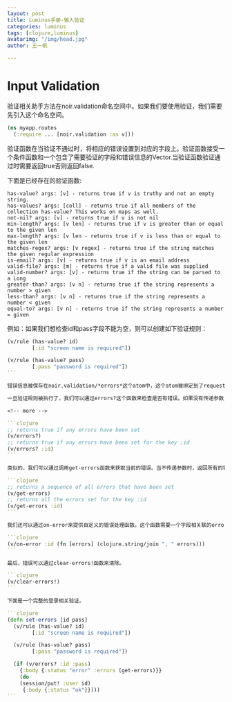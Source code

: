```yaml
---
layout: post
title: Luminus手册-输入验证
categories: luminus
tags: [clojure,luminus]
avatarimg: "/img/head.jpg"
author: 王一帆

---
```

# Input Validation

验证相关助手方法在noir.validation命名空间中。如果我们要使用验证，我们需要先引入这个命名空间。

```clojure
(ns myapp.routes
  (:require ... [noir.validation :as v]))
```

验证函数在当验证不通过时，将相应的错误设置到对应的字段上。验证函数接受一个条件函数和一个包含了需要验证的字段和错误信息的Vector.当验证函数验证通过时需要返回true否则返回false.

下面是已经存在的验证函数:

```
has-value? args: [v] - returns true if v is truthy and not an empty string.
has-values? args: [coll] - returns true if all members of the collection has-value? This works on maps as well.
not-nil? args: [v] - returns true if v is not nil
min-length? args: [v len] - returns true if v is greater than or equal to the given len
max-length? args: [v len - returns true if v is less than or equal to the given len
matches-regex? args: [v regex] - returns true if the string matches the given regular expression
is-email? args: [v] - returns true if v is an email address
valid-file? args: [m] - returns true if a valid file was supplied
valid-number? args: [v] - returns true if the string can be parsed to a Long
greater-than? args: [v n] - returns true if the string represents a number > given
less-than? args: [v n] - returns true if the string represents a number < given
equal-to? args: [v n] - returns true if the string represents a number = given
```
例如：如果我们想检查id和pass字段不能为空，则可以创建如下验证规则：

````clojure
(v/rule (has-value? id)
        [:id "screen name is required"])

(v/rule (has-value? pass)
        [:pass "password is required"])
```

错误信息被保存在noir.validation/*errors*这个atom中，这个atom被绑定到了request上。每个error都包含一个key和一个对应的错误Vector.验证函数可以在同一字段上多次调用来设置多个错误。

一旦验证规则被执行了，我们可以通过errors?这个函数来检查是否有错误。如果没有传递参数，则此函数会检查noir.validation/*error*是否为空，如果传递了参数，次函数根据传递的值来查询是否有错误。

<!-- more -->

```clojure
;; returns true if any errors have been set
(v/errors?)
;; returns true if any errors have been set for the key :id
(v/errors? :id)
```

类似的，我们可以通过调用get-errors函数来获取当前的错误。当不传递参数时，返回所有的错误。

```clojure
;; returns a sequence of all errors that have been set
(v/get-errors)
;; returns all the errors set for the key :id
(v/get-errors :id)
```

我们还可以通过on-error来提供自定义的错误处理函数。这个函数需要一个字段相关联的error集合作为参数。函数结果由on-error返回。

```clojure
(v/on-error :id (fn [errors] (clojure.string/join ", " errors)))
```

最后，错误可以通过clear-errors!函数来清除。

```clojure
(v/clear-errors!)
```

下面是一个完整的登录相关验证。

```clojure
(defn set-errors [id pass]
  (v/rule (has-value? id)
        [:id "screen name is required"])

  (v/rule (has-value? pass)
        [:pass "password is required"])

  (if (v/errors? :id :pass)
    {:body {:status "error" :errors (get-errors)}}
    (do
    (session/put! :user id)
     {:body {:status "ok"}})))
```
